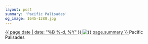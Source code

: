 ```yaml
---
layout: post
summary: 'Pacific Palisades'
og_image: 1645-1280.jpg
---
```


<p>
 <time>
  <a href="/1645">
   {{ page.date | date: "%B %-d, %Y" }}
  </a>
 </time>
 <a href="/1645">
  <img alt="{{ page.summary }}" data-taken="6/4/2022" sizes="(min-width: 700px) 50vw, calc(100vw - 2rem)" src="{{ site.assets_url }}/1645-640.jpg" srcset="{{ site.assets_url }}/1645-320.jpg 320w, {{ site.assets_url }}/1645-640.jpg 640w, {{ site.assets_url }}/1645-960.jpg 960w, {{ site.assets_url }}/1645-1280.jpg 1280w"/>
 </a>
 <span>
  Pacific Palisades
 </span>
</p>
